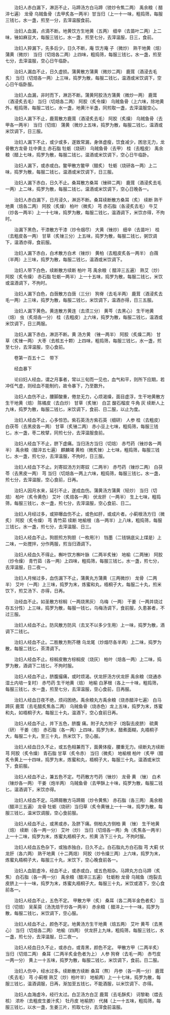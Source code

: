 <!-- { "loadSidebar": true } -->
　　治妇人赤白漏下，淋沥不止，马蹄汤方白马蹄（镑炒令焦二两） 禹余粮（ 醋淬七遍） 龙骨 乌贼鱼骨（去甲炙各一两半）甘当归（上一十一味，粗捣筛，每服三钱匕，水一盏，煎至一分，去滓温服食前。

　　治妇人血漏，点滴不断。地黄饮方生地黄（五两） 细辛（去苗叶二两）上二味，锉如麻豆大，每服三钱匕，水一盏，煎至七分，去滓温服，日三，食前。

　　治妇人猝漏下，先多后少，日久不断，庵 饮方庵 子（微炒） 熟干地黄（焙） 蒲黄（微炒） 当归（切焙各二两）上四味，粗捣筛，每服三钱匕，水一盏，煎至七分，去滓温服，空心日午临卧。

　　治妇人漏血不止，日久虚损。蒲黄散方蒲黄（微炒二两） 鹿茸（酒浸去毛炙） 当归（切焙各一两）上三味，捣罗为散，每服二钱匕，温酒或米饮调下，空心日午临卧服。

　　治妇人血漏，非时而下，淋沥不断。蒲黄阿胶汤方蒲黄（微炒一两） 鹿茸（酒浸炙去毛） 当归（切焙各二两） 阿胶（炙令燥） 乌贼鱼骨（上六味，除地黄外，粗捣筛，每服二钱匕，水一盏，地黄汁半盏，同煎取一盏，去滓温服空心。

　　治妇人漏下不止，鹿茸散方鹿茸（酒浸炙去毛） 阿胶（炙燥） 乌贼鱼骨（去甲各一两半） 当归（切焙） 蒲黄（微炒上五味，捣罗为散，每服二钱匕，温酒或米饮调下，日三服。

　　治妇人漏下不止，或少或多，遂致常漏，身体虚瘦，饮食减少，困怠无力，龙骨散方龙骨 灶中黄土 赤石脂 牡蛎（烧研） 乌贼鱼骨（去甲） 桂（去粗皮） 禹余粮（醋上七味，捣罗为散，每服二钱匕，温酒或米饮调下，空心日午临卧。

　　治妇人漏下，或赤或白。鳖甲散方鳖甲（醋炙） 牡蛎（烧研各一两）上二味，捣罗为散，每服二钱匕，温酒或米饮调下，日三服。

　　治妇人漏下赤白，日久不止。桑耳散方桑耳（锉碎二两） 鹿茸（酒浸炙去毛一两）上二味，捣罗为散，每服二钱匕，温酒或米饮调下，空心日晚各一。

　　治妇人赤白漏下，日月浸久，淋沥不断。桑耳续断散方桑耳（炙） 续断 熟干地黄（焙各二两） 阿胶（炙燥） 柏叶（微炙） 芎 赤石脂（各浸炙去毛） 牛艾（炒各一两半）上一十七味，捣罗为散，每服二钱匕，温酒调下，米饮亦得，不拘时。

　　治漏下黑色，干漆散方干漆（炒令烟尽） 大黄（锉炒） 细辛（去苗叶） 桂（去粗皮各一两） 甘草（炙锉三分）上五味，捣罗为散，每服二钱匕，粥饮调下，温酒亦得，食前服。

　　治妇人漏下赤白，白术散方白术（锉炒） 黄柏（去粗皮炙各一两半） 白薇（半两）上三味，捣罗为散，每服二钱匕，温酒或米饮调下。

　　治妇人带下白色，续断散方续断 柏叶 芎 禹余粮（ 醋淬三五遍） 熟艾（炒） 阿胶（炙令燥） 赤石脂 牡蛎一两半）上一十五味，捣罗为散，每服二钱匕，米饮或温酒调下，不拘时。

　　治妇人漏下白色，白蔹散方白蔹（三分） 狗脊（去毛半两） 鹿茸（酒浸炙去毛一两）上三味，捣罗为散，每服二钱匕，米饮调下，温酒亦得，日三五服。

　　治妇人漏下黄色。黄连散方黄连（去须三分） 黄芩（去黑心） 生干地黄（焙） 虫（炙焙各一分） 桂（去粗皮）上六味，捣罗为散，每服二钱匕，温酒或米饮调下，日三两服。

　　治妇人漏下赤白，淋沥不断。黄 汤方黄 （锉一两半） 阿胶（炙燥二两） 甘草（炙锉一两） 大枣（去核五十颗）上四味，粗捣筛，每服三钱匕，水一盏，煎至七分，去滓温服，空心食前。

　　卷第一百五十二　带下

　　经血暴下

　　论曰妇人经血，谓之月事者，常以三旬而一见也，血气和平，则所下应期，若冲任气虚，则经血不能制约，故令暴下，乃至数升。

　　治妇人血伤不止，腰脚酸重，倦怠无力，心烦渴燥，面目虚浮，生干地黄散方生干地黄（焙） 陈橘皮（去白炒） 甘草（炙锉） 白芷 酸石榴皮 牛角 灰 续断人上九味，捣罗为散，每服二钱匕，米饮调下，食前、日二服，以止为度。

　　治妇人经血不止，心多惊恐。紫石英汤方紫石英（细研） 人参 桂（去粗皮） 白茯苓（去黑皮各一两） 甘草（炙锉二两） 赤小豆上七味，粗捣筛，每服三钱匕，水一盏，枣二枚擘，同煎七分，去滓温服食前。

　　治妇人经血下不止，脐下虚痛。当归汤方当归（切焙） 赤芍药（锉炒各一两半） 禹余粮（醋淬五七遍） 麒麟竭 黄柏（微炙锉）上七味，粗捣筛，每服三钱匕，水一盏，煎七分，去滓温服，不拘时，日三服。

　　治妇人经血下不止。刘寄奴汤方刘寄奴（二两半） 赤芍药（锉炒二两） 白茯苓（去黑皮一两） 芎 当归（切焙各一两上六味，粗捣筛，每服三钱匕，水一盏，煎七分，去滓温服，空心食前，日再。

　　治妇人因月水来，延引不止，遂成血伤。蒲黄汤方蒲黄（轻炒） 当归（切焙） 柏叶（炙令黄色） 艾叶（炙焙各一两） 伏龙肝（一两半） 生上七味，粗捣筛，每服三钱匕，水一盏，煎七分，去滓温服，空心食前、日二。

　　治妇人月经过多，或猝曝血伤不止，或色如肝，或成片者。小蓟根汤方归（微炙） 阿胶（炙令燥） 芎 青竹茹 续断 地榆根（各一两半）上八味，粗捣筛，每服三钱匕，水一盏，煎七分，去滓温服、日三。

　　治妇人经血不止。狗胆煎方狗胆（一枚用汁） 铛墨（二钱锅底尖上煤是）上二味，一处搅拌，分作两服，煎当归酒调下。

　　治妇人经血久不得止。槲叶饮方槲叶脉（二两半炙锉） 地榆（二两锉） 阿胶（炒令燥） 青竹茹（各一两）上四味，粗捣筛，每服三钱匕，水一盏，煎七分，去滓温服，日二夜一。

　　治妇人月候过多，血伤漏下不止，蒲黄丸方蒲黄（三两微炒） 龙骨（二两半） 艾叶（一两）上三味，捣罗为末，炼蜜和丸，梧桐子大，每服二十丸，煎米饮下，煎艾汤下、亦得，日再。

　　治经血不止。如圣散方棕榈（一两烧黑灰） 乌梅（一两） 干姜（一两并烧过存五分性）上三味，捣罗为散，每服一钱匕，乌梅汤调下，食前服，久患甚者，不过三服。

　　治妇人经血不止。防风散方防风（去叉不以多少生用）上一味，捣罗为散，酒调下二钱匕。

　　治妇人经血不止。二胜散方荆芥穗 乌龙尾（炒烟尽各半两）上二味，捣罗为散，每服二钱匕，茶清调下。

　　治妇人经血不止。棕榈皮散方棕榈皮（烧灰） 柏叶（焙各一两）上二味，捣罗为散，酒调下二钱匕，不拘时服。

　　治妇人经血不止，脐腹撮痛，或时烦渴。伏龙肝汤方伏龙肝 禹余粮（烧通赤湿土内培一复时） 赤芍药 生干地黄（焙） 地榆 白茅根（各上一十味，粗捣筛，每服三钱匕，水一盏，煎至七分，去滓温服，空心食前，日再服。

　　治妇人经血日夜不绝，烦闷困绝。禹余粮丸方禹余粮（烧赤醋淬七遍） 白马蹄灰 鹿茸（去毛醋炙焦各二两） 乌贼鱼骨（烧赤色）龙上五味，捣罗为末，炼蜜和丸，如梧桐子大，每服三十丸，温酒下，空心食前日再。

　　治妇人经血不止，并下五色，脐腹 痛。附子丸方附子（炮裂去皮脐） 硫黄（研） 干姜（炮） 赤石脂（各一两）上四味，捣罗为末，醋煮面糊，丸梧桐子大，每服二十丸，至三十丸，热米饮下，空心服。

　　治妇人经血日久不止，或五色相兼而下，面黄体瘦，腰重无力。续断丸方续断 芎 阿胶（炙令燥） 青石脂 甘草（炙令赤） 当归（微炙） 地榆根 柏叶（炙甲（醋炙令黄上一十四味，捣罗为末，炼蜜和丸，梧桐子大，每服三十丸，温酒或米饮下，食前服。

　　治妇人经血不止，兼五色不定。芍药散方芍药（锉炒） 龙骨 黄 （锉） 白术（锉炒各一两） 干姜（炮半两） 乌贼鱼骨（去甲酥上十味，捣罗为散，每服二钱匕，温酒调下，米饮亦得。

　　治妇人经血不定。马蹄屑散方马蹄屑（炒令黄焦） 赤石脂（各三两） 禹余粮（醋淬三五遍） 龙骨 牡蛎（烧研）当归草（炙令黄锉上一十一味，捣罗为散，每服三钱匕，温米饮调服，空心食前服。

　　治妇人经血不止，或黑或赤，及脐下痛。侧柏丸方侧柏 黄 （锉） 生干地黄（焙） 续断（各一两一分） 艾叶（炒） 当归（切焙各一两）角（炙焦各一两半）上一十二味，捣罗为末，炼蜜丸梧桐子大，煎黄 汤下三十丸，不拘时服。

　　治妇人经血五色杂下，或独赤独白，日久不止。白石脂丸方白石脂 芎 大蓟 伏龙肝（各六两） 熟干地黄（十二两焙） 阿胶（炒令燥三两）上六味，捣罗为末，炼蜜丸梧桐子大，每服三十丸，米饮下，空心晚食前各一。

　　治妇人血脏虚冷，经血不止，或赤或白，或五色相杂。马蹄丸方白马蹄（炙焦） 白石脂（各一两一分） 禹余粮（醋淬三五遍） 牡蛎粉 龙骨 乌贼鱼（炮裂去皮脐上一十一味，捣罗为末，炼蜜丸梧桐子大，每服三十丸，米饮或酒下，空心食前各一。

　　治妇人经血不止，五色不定。 甲散方甲（炙） 桑耳（各二两半金色者炙） 当归（切焙） 吴茱萸（汤洗焙干炒各一两半） 赤余粮（ 醋淬上一十一味，捣罗为散，每服二钱匕，米饮调下，空心服。

　　治妇人经血不止，颜色不定。地黄汤方生干地黄（焙五两） 艾叶 黄芩（去黑心） 当归（切焙各二两） 地榆（四两） 伏龙肝上九味，粗捣筛，每服三钱匕，水一盏，煎七分，去滓温服，日二夜一。

　　治妇人经血日久不止，或赤白，或青黑，颜色不定。 甲散方甲（二两半炙） 当归（切焙二两） 桑耳（二两半炙金色者为上） 人参 狗脊（去毛一两） 赤芍皮一两一分） 黄上一十五味，捣罗为散，每服二钱匕，米饮调下，食前。日二服。

　　治妇人伤中，经水过多。续断散方续断 桑耳（熬） 丹参（各一两一分） 鹿茸（炙去毛） 芎 小蓟根 熟艾（炒）柏叶半） 地榆两）上一十七味，捣罗为散，每服三钱匕，温酒调服，日再，渐加至五钱匕，不能酒服，以米饮调下、亦得。

　　治妇人血海虚冷，经行太过。白芷汤方白芷 鹿茸（去毛酥炙） 诃黎勒（煨去核） 浓朴（去粗皮生姜汁炙） 牡丹皮 地榆脐） 代赭（上一十五味，粗捣筛，每服三钱匕，以水一盏，生姜三片，煎取七分，去滓食前温服。


